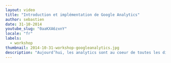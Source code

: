 ```yaml
---
layout: video
title: "Introduction et implémentation de Google Analytics"
author: sebastien
date: 31-10-2014
youtube_slug: "0aaKXA6zxnY"
locale: "fr"
labels:
  - workshop
thumbnail: 2014-10-31-workshop-googleanalytics.jpg
description: "Aujourd’hui, les analytics sont au coeur de toutes les discussions et de toutes les stratégies. Avec Google Analytics, vous avez accès à un outil de mesure gratuit, fiable et performant. Dans cette vidéo, Bertrand Girard, Conversion Specialist, vous donne toutes les clés et best practices pour son implémentation sur votre site."
---
```

